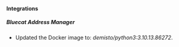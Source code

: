 
#### Integrations

##### Bluecat Address Manager

- Updated the Docker image to: *demisto/python3:3.10.13.86272*.
